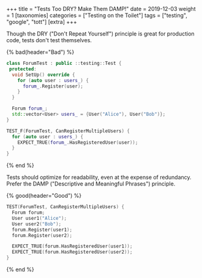 +++
title = "Tests Too DRY? Make Them DAMP!"
date = 2019-12-03
weight = 1
[taxonomies]
categories = ["Testing on the Toilet"]
tags = ["testing", "google", "tott"]
[extra]
+++

Though the DRY ("Don't Repeat Yourself") principle is great for production code, tests don't test 
themselves. 

{% bad(header="Bad") %}
```cpp
class ForumTest : public ::testing::Test {
 protected:
  void SetUp() override {
    for (auto user : users_) {
      forum_.Register(user);
    }
  }

  Forum forum_;
  std::vector<User> users_ = {User("Alice"), User("Bob")};
}

TEST_F(ForumTest, CanRegisterMultipleUsers) {
  for (auto user : users_) {
    EXPECT_TRUE(forum_.HasRegisteredUser(user));
  }
}
```
{% end %}

Tests should optimize for readability, even at the expense of redundancy. Prefer the DAMP 
("Descriptive and Meaningful Phrases") principle. 

{% good(header="Good") %}
```cpp
TEST(ForumTest, CanRegisterMultipleUsers) {
  Forum forum;
  User user1("Alice");
  User user2("Bob");
  forum.Register(user1);
  forum.Register(user2);

  EXPECT_TRUE(forum.HasRegisteredUser(user1));
  EXPECT_TRUE(forum.HasRegisteredUser(user2));
}
```
{% end %}
